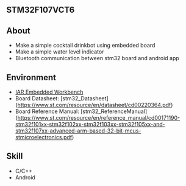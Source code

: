 ## STM32F107VCT6

## About
- Make a simple cocktail drinkbot using embedded board
- Make a simple water level indicator
- Bluetooth communication between stm32 board and android app

## Environment
- [IAR Embedded Workbench](https://www.iar.com/kr/iar-embedded-workbench2/#!?currentTab=free-trials)
- Board Datasheet:         [stm32_Datasheet] (https://www.st.com/resource/en/datasheet/cd00220364.pdf)
- Board Reference Manual:  [stm32_ReferenceManual] (https://www.st.com/resource/en/reference_manual/cd00171190-stm32f101xx-stm32f102xx-stm32f103xx-stm32f105xx-and-stm32f107xx-advanced-arm-based-32-bit-mcus-stmicroelectronics.pdf)

## Skill
- C/C++
- Android
